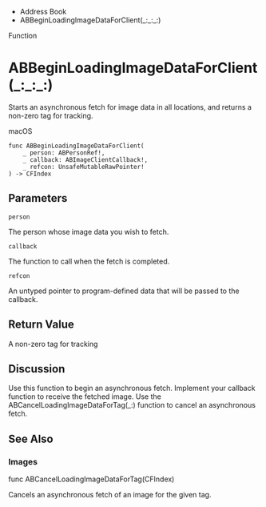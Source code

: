 

- Address Book
-  ABBeginLoadingImageDataForClient(\_:\_:\_:) 

Function

# ABBeginLoadingImageDataForClient(\_:\_:\_:)

Starts an asynchronous fetch for image data in all locations, and returns a non-zero tag for tracking.

macOS

``` source
func ABBeginLoadingImageDataForClient(
    _ person: ABPersonRef!,
    _ callback: ABImageClientCallback!,
    _ refcon: UnsafeMutableRawPointer!
) -> CFIndex
```

## Parameters 

`person`  

The person whose image data you wish to fetch.

`callback`  

The function to call when the fetch is completed.

`refcon`  

An untyped pointer to program-defined data that will be passed to the callback.

## Return Value

A non-zero tag for tracking

## Discussion

Use this function to begin an asynchronous fetch. Implement your callback function to receive the fetched image. Use the ABCancelLoadingImageDataForTag(_:) function to cancel an asynchronous fetch.

## See Also

### Images

func ABCancelLoadingImageDataForTag(CFIndex)

Cancels an asynchronous fetch of an image for the given tag.

